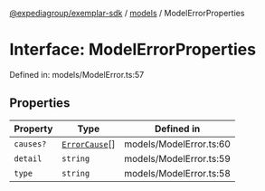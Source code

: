 [@expediagroup/exemplar-sdk](../../index.md) / [models](../index.md) / ModelErrorProperties

# Interface: ModelErrorProperties

Defined in: models/ModelError.ts:57

## Properties

| Property | Type | Defined in |
| ------ | ------ | ------ |
| <a id="causes"></a> `causes?` | [`ErrorCause`](../classes/ErrorCause.md)[] | models/ModelError.ts:60 |
| <a id="detail"></a> `detail` | `string` | models/ModelError.ts:59 |
| <a id="type"></a> `type` | `string` | models/ModelError.ts:58 |
